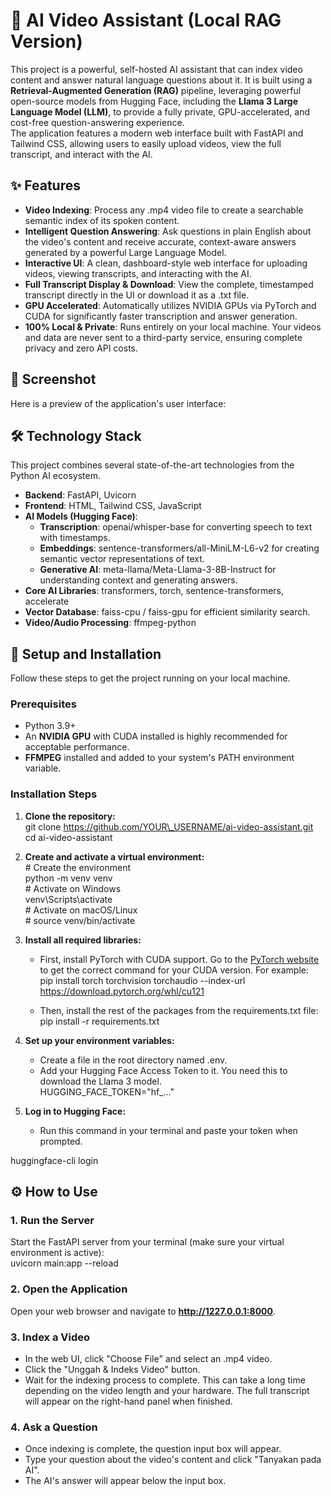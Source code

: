 # **🤖 AI Video Assistant (Local RAG Version)**

This project is a powerful, self-hosted AI assistant that can index video content and answer natural language questions about it. It is built using a **Retrieval-Augmented Generation (RAG)** pipeline, leveraging powerful open-source models from Hugging Face, including the **Llama 3 Large Language Model (LLM)**, to provide a fully private, GPU-accelerated, and cost-free question-answering experience.  
The application features a modern web interface built with FastAPI and Tailwind CSS, allowing users to easily upload videos, view the full transcript, and interact with the AI.

## **✨ Features**

* **Video Indexing**: Process any .mp4 video file to create a searchable semantic index of its spoken content.  
* **Intelligent Question Answering**: Ask questions in plain English about the video's content and receive accurate, context-aware answers generated by a powerful Large Language Model.  
* **Interactive UI**: A clean, dashboard-style web interface for uploading videos, viewing transcripts, and interacting with the AI.  
* **Full Transcript Display & Download**: View the complete, timestamped transcript directly in the UI or download it as a .txt file.  
* **GPU Accelerated**: Automatically utilizes NVIDIA GPUs via PyTorch and CUDA for significantly faster transcription and answer generation.  
* **100% Local & Private**: Runs entirely on your local machine. Your videos and data are never sent to a third-party service, ensuring complete privacy and zero API costs.

## **📸 Screenshot**

Here is a preview of the application's user interface:

## **🛠️ Technology Stack**

This project combines several state-of-the-art technologies from the Python AI ecosystem.

* **Backend**: FastAPI, Uvicorn  
* **Frontend**: HTML, Tailwind CSS, JavaScript  
* **AI Models (Hugging Face)**:  
  * **Transcription**: openai/whisper-base for converting speech to text with timestamps.  
  * **Embeddings**: sentence-transformers/all-MiniLM-L6-v2 for creating semantic vector representations of text.  
  * **Generative AI**: meta-llama/Meta-Llama-3-8B-Instruct for understanding context and generating answers.  
* **Core AI Libraries**: transformers, torch, sentence-transformers, accelerate  
* **Vector Database**: faiss-cpu / faiss-gpu for efficient similarity search.  
* **Video/Audio Processing**: ffmpeg-python

## **🚀 Setup and Installation**

Follow these steps to get the project running on your local machine.

### **Prerequisites**

* Python 3.9+  
* An **NVIDIA GPU** with CUDA installed is highly recommended for acceptable performance.  
* **FFMPEG** installed and added to your system's PATH environment variable.

### **Installation Steps**

1. **Clone the repository:**  
   git clone https://github.com/YOUR\_USERNAME/ai-video-assistant.git  
   cd ai-video-assistant

2. **Create and activate a virtual environment:**  
   \# Create the environment  
   python \-m venv venv  
   \# Activate on Windows  
   venv\\Scripts\\activate  
   \# Activate on macOS/Linux  
   \# source venv/bin/activate

3. **Install all required libraries:**  
   * First, install PyTorch with CUDA support. Go to the [PyTorch website](https://pytorch.org/get-started/locally/) to get the correct command for your CUDA version. For example:  
     pip install torch torchvision torchaudio \--index-url https://download.pytorch.org/whl/cu121

   * Then, install the rest of the packages from the requirements.txt file:  
     pip install \-r requirements.txt

4. **Set up your environment variables:**  
   * Create a file in the root directory named .env.  
   * Add your Hugging Face Access Token to it. You need this to download the Llama 3 model.  
     HUGGING\_FACE\_TOKEN="hf\_..."

5. **Log in to Hugging Face:**  
   * Run this command in your terminal and paste your token when prompted.

huggingface-cli login

## **⚙️ How to Use**

### **1\. Run the Server**

Start the FastAPI server from your terminal (make sure your virtual environment is active):  
uvicorn main:app \--reload

### **2\. Open the Application**

Open your web browser and navigate to **http://1227.0.0.1:8000**.

### **3\. Index a Video**

* In the web UI, click "Choose File" and select an .mp4 video.  
* Click the "Unggah & Indeks Video" button.  
* Wait for the indexing process to complete. This can take a long time depending on the video length and your hardware. The full transcript will appear on the right-hand panel when finished.

### **4\. Ask a Question**

* Once indexing is complete, the question input box will appear.  
* Type your question about the video's content and click "Tanyakan pada AI".  
* The AI's answer will appear below the input box.
